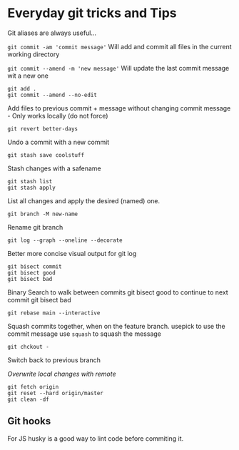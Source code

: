 # Everyday git tricks and Tips

Git aliases are always useful...

````git commit -am 'commit message'````
Will add and commit all files in the current working directory


````git commit --amend -m 'new message'````
Will update the last commit message wit a new one

````
git add .
git commit --amend --no-edit
````
Add files to previous commit + message without changing commit message - Only works locally (do not force)

````
git revert better-days
````
Undo a commit with a new commit

````
git stash save coolstuff
````
Stash  changes with a safename

````
git stash list
git stash apply 
````
List all changes and apply the desired (named) one.

````
git branch -M new-name
````
Rename git branch

````
git log --graph --oneline --decorate
````
Better more concise visual output for git log

````
git bisect commit
git bisect good
git bisect bad
````
Binary Search to walk between commits
git bisect good to continue to next commit
git bisect bad

````
git rebase main --interactive
````
Squash commits together, when on the feature branch.
usepick to use the commit message
use `squash` to squash the message

````
git chckout -
````
Switch back to previous branch

*Overwrite local changes with remote*
````
git fetch origin
git reset --hard origin/master
git clean -df
````




## Git hooks
For JS husky is a good way to lint code before commiting it.









